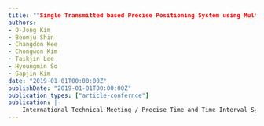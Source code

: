```yaml
---
title: ""Single Transmitted based Precise Positioning System using Multiple Antenna: Experimental Test""
authors:
- O-Jong Kim
- Beomju Shin
- Changdon Kee
- Chongwon Kim
- Taikjin Lee
- Hyoungmin So
- Gapjin Kim
date: "2019-01-01T00:00:00Z"
publishDate: "2019-01-01T00:00:00Z"
publication_types: ["article-confernce"]
publication: |-
    International Technical Meeting / Precise Time and Time Interval Systems and Application meeting (ITM/PTTI 2019)
---
```

